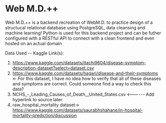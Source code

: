 # Web M.D.++ 

Web M.D.++ is a backend recreation of WebM.D. to practice design of a structucal relational database using PostgreSQL, data cleansing and machine learning! Python is used for this backend project and can be futher configured with a RESTful API to connect with a clean frontend and even hosted on an actual domain

Data Used -- Kaggle Link(s):
1) https://www.kaggle.com/datasets/itachi9604/disease-symptom-description-dataset?select=dataset.csv
2) https://www.kaggle.com/datasets/hagari/disease-and-their-symptoms <- For this dataset, I have no idea how to verify that all of these diseases and symptoms are correct. Could someone find a way to check this data?
3) NCHS_-_Leading_Causes_of_Death__United_States.csv <------ Add hyperlink to source later
4) raw_hospital_mortality dataset-> https://www.kaggle.com/datasets/saurabhshahane/in-hospital-mortality-prediction/discussion
